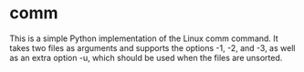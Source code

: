 # comm

This is a simple Python implementation of the Linux comm command.  It takes two files as arguments and supports the options -1, -2, and -3, as well as an extra option -u, which should be used when the files are unsorted. 

